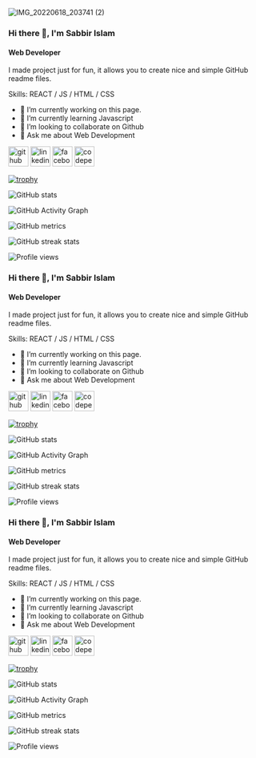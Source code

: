 ![IMG_20220618_203741 (2)](https://user-images.githubusercontent.com/127139767/223765074-cbec9857-c36c-4c30-ba4d-f7738b51b91e.jpg)


### Hi there 👋, I'm Sabbir Islam
#### Web Developer


I made  project just for fun, it allows you to create nice and simple GitHub readme files.

Skills:  REACT / JS / HTML / CSS

- 🔭 I’m currently working on this page. 
- 🌱 I’m currently learning Javascript 
- 👯 I’m looking to collaborate on Github 
- 💬 Ask me about Web Development 


[<img src='https://cdn.jsdelivr.net/npm/simple-icons@3.0.1/icons/github.svg' alt='github' height='40'>](https://github.com/Sabbir2044)  [<img src='https://cdn.jsdelivr.net/npm/simple-icons@3.0.1/icons/linkedin.svg' alt='linkedin' height='40'>](https://www.linkedin.com/in/sabbir2044/)  [<img src='https://cdn.jsdelivr.net/npm/simple-icons@3.0.1/icons/facebook.svg' alt='facebook' height='40'>](https://www.facebook.com/sabbir2044)  [<img src='https://cdn.jsdelivr.net/npm/simple-icons@3.0.1/icons/codepen.svg' alt='codepen' height='40'>](https://codepen.io/sabbir2044)  

[![trophy](https://github-profile-trophy.vercel.app/?username=Sabbir2044)](https://github.com/ryo-ma/github-profile-trophy)

![GitHub stats](https://github-readme-stats.vercel.app/api?username=Sabbir2044&show_icons=true)  

![GitHub Activity Graph](https://activity-graph.herokuapp.com/graph?username=Sabbir2044)  

![GitHub metrics](https://metrics.lecoq.io/Sabbir2044)  

![GitHub streak stats](https://streak-stats.demolab.com/?user=Sabbir2044)  

![Profile views](https://gpvc.arturio.dev/Sabbir2044)  

### Hi there 👋, I'm Sabbir Islam
#### Web Developer


I made  project just for fun, it allows you to create nice and simple GitHub readme files.

Skills:  REACT / JS / HTML / CSS

- 🔭 I’m currently working on this page. 
- 🌱 I’m currently learning Javascript 
- 👯 I’m looking to collaborate on Github 
- 💬 Ask me about Web Development 


[<img src='https://cdn.jsdelivr.net/npm/simple-icons@3.0.1/icons/github.svg' alt='github' height='40'>](https://github.com/Sabbir2044)  [<img src='https://cdn.jsdelivr.net/npm/simple-icons@3.0.1/icons/linkedin.svg' alt='linkedin' height='40'>](https://www.linkedin.com/in/sabbir2044/)  [<img src='https://cdn.jsdelivr.net/npm/simple-icons@3.0.1/icons/facebook.svg' alt='facebook' height='40'>](https://www.facebook.com/sabbir2044)  [<img src='https://cdn.jsdelivr.net/npm/simple-icons@3.0.1/icons/codepen.svg' alt='codepen' height='40'>](https://codepen.io/sabbir2044)  

[![trophy](https://github-profile-trophy.vercel.app/?username=Sabbir2044)](https://github.com/ryo-ma/github-profile-trophy)

![GitHub stats](https://github-readme-stats.vercel.app/api?username=Sabbir2044&show_icons=true)  

![GitHub Activity Graph](https://activity-graph.herokuapp.com/graph?username=Sabbir2044)  

![GitHub metrics](https://metrics.lecoq.io/Sabbir2044)  

![GitHub streak stats](https://streak-stats.demolab.com/?user=Sabbir2044)  

![Profile views](https://gpvc.arturio.dev/Sabbir2044)  

### Hi there 👋, I'm Sabbir Islam
#### Web Developer


I made  project just for fun, it allows you to create nice and simple GitHub readme files.

Skills:  REACT / JS / HTML / CSS

- 🔭 I’m currently working on this page. 
- 🌱 I’m currently learning Javascript 
- 👯 I’m looking to collaborate on Github 
- 💬 Ask me about Web Development 


[<img src='https://cdn.jsdelivr.net/npm/simple-icons@3.0.1/icons/github.svg' alt='github' height='40'>](https://github.com/Sabbir2044)  [<img src='https://cdn.jsdelivr.net/npm/simple-icons@3.0.1/icons/linkedin.svg' alt='linkedin' height='40'>](https://www.linkedin.com/in/sabbir2044/)  [<img src='https://cdn.jsdelivr.net/npm/simple-icons@3.0.1/icons/facebook.svg' alt='facebook' height='40'>](https://www.facebook.com/sabbir2044)  [<img src='https://cdn.jsdelivr.net/npm/simple-icons@3.0.1/icons/codepen.svg' alt='codepen' height='40'>](https://codepen.io/sabbir2044)  

[![trophy](https://github-profile-trophy.vercel.app/?username=Sabbir2044)](https://github.com/ryo-ma/github-profile-trophy)

![GitHub stats](https://github-readme-stats.vercel.app/api?username=Sabbir2044&show_icons=true)  

![GitHub Activity Graph](https://activity-graph.herokuapp.com/graph?username=Sabbir2044)  

![GitHub metrics](https://metrics.lecoq.io/Sabbir2044)  

![GitHub streak stats](https://streak-stats.demolab.com/?user=Sabbir2044)  

![Profile views](https://gpvc.arturio.dev/Sabbir2044)  
